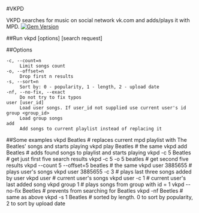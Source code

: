 #VKPD

VKPD searches for music on social network vk.com and adds/plays it with MPD.
[![Gem Version](https://badge.fury.io/rb/vkpd.png)](http://badge.fury.io/rb/vkpd)

##Run
    vkpd [options] [search request]

##Options

    -c, --count=n
         Limit songs count
    -o, --offset=n
         Drop first n results
    -s, --sort=n
         Sort by: 0 - popularity, 1 - length, 2 - upload date
    -nf, --no-fix, --exact
         Do not try to fix typos
    user [user_id]
         Load user songs. If user_id not supplied use current user's id
    group <group_id>
         Load group songs
    add
         Add songs to current playlist instead of replacing it

##Some examples
    vkpd Beatles # replaces current mpd playlist with The Beatles' songs and starts playing
    vkpd play Beatles # the same
    vkpd add Beatles # adds found songs to playlist and starts playing
    vkpd -c 5 Beatles # get just first five search results
    vkpd -c 5 -o 5 beatles # get second five results
    vkpd --count 5 --offset=5 beatles # the same
    vkpd user 3885655 # plays user's songs
    vkpd user 3885655 -c 3 # plays last three songs added by user
    vkpd user # current user's songs
    vkpd user -c 1 # current user's last added song
    vkpd group 1 # plays songs from group with id = 1
    vkpd --no-fix Beetles # prevents from searching for Beatles
    vkpd -nf Beetles # same as above
    vkpd -s 1 Beatles # sorted by length. 0 to sort by popularity, 2 to sort by upload date
